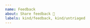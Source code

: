 ```yaml
---
name: Feedback
about: Share feedback 💖
labels: kind/feedback, kind/untriaged
---
```


<!-- Thanks for stopping on by to share feedback 💖

If you are after inspiration, folks typically submit feedback on the following topics:

- what do you like?
- what is lacking?
- what do you long for going forward?
- what could be better?
- insights about what you are trying to achieve

-->

